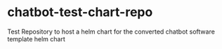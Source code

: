 # chatbot-test-chart-repo
Test Repository to host a helm chart for the converted chatbot software template helm chart
